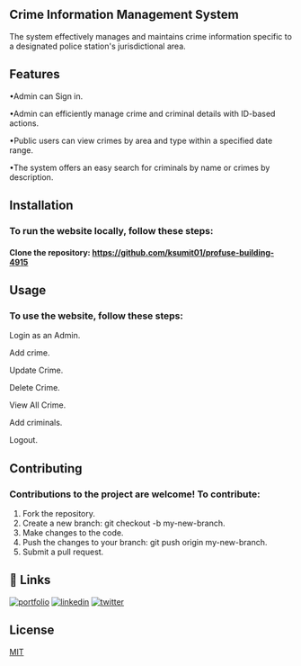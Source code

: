 

## Crime Information Management System
The system effectively manages and maintains crime information specific to a designated police station's jurisdictional area.




## Features

•Admin can Sign in. 

•Admin can efficiently manage crime and criminal details with ID-based actions.

•Public users can view crimes by area and type within a specified date range.

•The system offers an easy search for criminals by name or crimes by description.


## Installation

### To run the website locally, follow these steps:

#### Clone the repository: https://github.com/ksumit01/profuse-building-4915



    
## Usage

### To use the website, follow these steps:

 Login as an Admin.

Add crime.

Update Crime.

Delete Crime.

View All Crime.

Add criminals.

Logout.



## Contributing

### Contributions to the project are welcome! To contribute:

1. Fork the repository.
2. Create a new branch: git checkout -b my-new-branch.
3. Make changes to the code.
4. Push the changes to your branch: git push origin my-new-branch.
5. Submit a pull request.



## 🔗 Links
[![portfolio](https://img.shields.io/badge/my_portfolio-000?style=for-the-badge&logo=ko-fi&logoColor=white)](https://katherineoelsner.com/)
[![linkedin](https://img.shields.io/badge/linkedin-0A66C2?style=for-the-badge&logo=linkedin&logoColor=white)](https://www.linkedin.com/)
[![twitter](https://img.shields.io/badge/twitter-1DA1F2?style=for-the-badge&logo=twitter&logoColor=white)](https://twitter.com/)


## License

[MIT](https://choosealicense.com/licenses/mit/)

